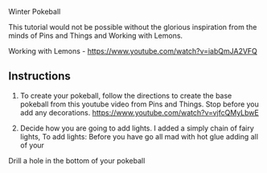 Winter Pokeball

This tutorial would not be possible without the glorious inspiration from the minds of Pins and Things and Working with Lemons. 

Working with Lemons - https://www.youtube.com/watch?v=iabQmJA2VFQ


## Instructions

1.  To create your pokeball, follow the directions to create the base pokeball from this youtube video from Pins and Things. Stop before you add any decorations.
https://www.youtube.com/watch?v=vjfcQMyLbwE

2. Decide how you are going to add lights. I added a simply chain of fairy lights, To add lights:
Before you have go all mad with hot glue adding all of your 

Drill a hole in the bottom of your pokeball


